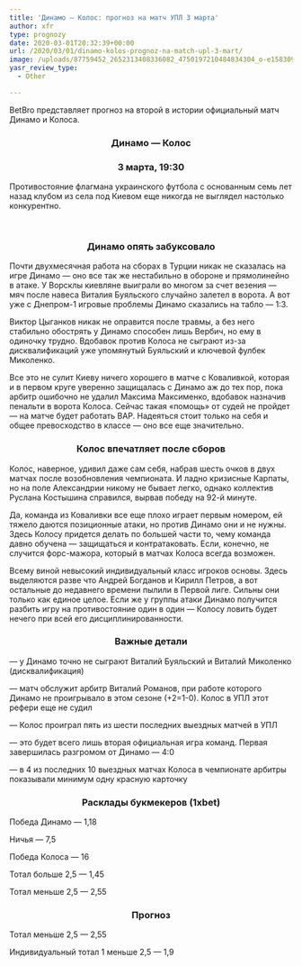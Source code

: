 ```yaml
---
title: 'Динамо — Колос: прогноз на матч УПЛ 3 марта'
author: xfr
type: prognozy
date: 2020-03-01T20:32:39+00:00
url: /2020/03/01/dinamo-kolos-prognoz-na-match-upl-3-mart/
image: /uploads/87759452_2652313408336082_4750197210484834304_o-e1583094753473.jpg
yasr_review_type:
  - Other

---
```

BetBro представляет прогноз на второй в истории официальный матч Динамо и Колоса.

<h3 style="text-align: center">
  Динамо &#8212; Колос
</h3>

<h3 style="text-align: center">
  3 марта, 19:30
</h3>

Противостояние флагмана украинского футбола с основанным семь лет назад клубом из села под Киевом еще никогда не выглядел настолько конкурентно.

&nbsp;

<h3 style="text-align: center">
  Динамо опять забуксовало
</h3>

Почти двухмесячная работа на сборах в Турции никак не сказалась на игре Динамо &#8212; оно все так же нестабильно в обороне и прямолинейно в атаке. У Ворсклы киевляне выиграли во многом за счет везения &#8212; мяч после навеса Виталия Буяльского случайно залетел в ворота. А вот уже с Днепром-1 игровые проблемы Динамо сказались на табло &#8212; 1:3.

Виктор Цыганков никак не оправится после травмы, а без него стабильно обострять у Динамо способен лишь Вербич, но ему в одиночку трудно. Вдобавок против Колоса не сыграют из-за дисквалификаций уже упомянутый Буяльский и ключевой фулбек Миколенко.

Все это не сулит Киеву ничего хорошего в матче с Коваливкой, которая и в первом круге уверенно защищалась с Динамо аж до тех пор, пока арбитр ошибочно не удалил Максима Максименко, вдобавок назначив пенальти в ворота Колоса. Сейчас такая «помощь» от судей не пройдет &#8212; на матче будет работать ВАР. Надеяться стоит только на себя и общее превосходство в классе &#8212; оно все еще значительно.

<h3 style="text-align: center">
  Колос впечатляет после сборов
</h3>

Колос, наверное, удивил даже сам себя, набрав шесть очков в двух матчах после возобновления чемпионата. И ладно кризисные Карпаты, но на поле Александрии никому не бывает легко, однако коллектив Руслана Костышина справился, вырвав победу на 92-й минуте.

Да, команда из Коваливки все еще плохо играет первым номером, ей тяжело даются позиционные атаки, но против Динамо они и не нужны. Здесь Колосу придется делать по большей части то, чему команда давно обучена &#8212; защищаться и контратаковать. Если, конечно, не случится форс-мажора, который в матчах Колоса всегда возможен.

Всему виной невысокий индивидуальный класс игроков основы. Здесь выделяются разве что Андрей Богданов и Кирилл Петров, а вот остальные до недавнего времени пылили в Первой лиге. Сильны они только как единое целое. Если же у группы атаки Динамо получится разбить игру на противостояние один в один &#8212; Колосу ловить будет нечего при всей его дисциплинированности.

<h3 style="text-align: center">
  <strong>Важные детали</strong>
</h3>

&#8212; у Динамо точно не сыграют Виталий Буяльский и Виталий Миколенко (дисквалификация)

&#8212; матч обслужит арбитр Виталий Романов, при работе которого Динамо не проигрывало в этом сезоне (+2=1-0). Колос в УПЛ этот рефери еще не судил

&#8212; Колос проиграл пять из шести последних выездных матчей в УПЛ

&#8212; это будет всего лишь вторая официальная игра команд. Первая завершилась разгромом от Динамо &#8212; 4:0

&#8212; в 4 из последних 10 выездных матчах Колоса в чемпионате арбитры показывали минимум одну красную карточку

<h3 style="text-align: center">
  <strong>Расклады букмекеров (1хbet)</strong>
</h3>

Победа Динамо &#8212; 1,18

Ничья &#8212; 7,5

Победа Колоса &#8212; 16

Тотал больше 2,5 &#8212; 1,45

Тотал меньше 2,5 &#8212; 2,55

<h3 style="text-align: center">
  <strong>Прогноз</strong>
</h3>

Тотал меньше 2,5 &#8212; 2,55

Индивидуальный тотал 1 меньше 2,5 &#8212; 1,9